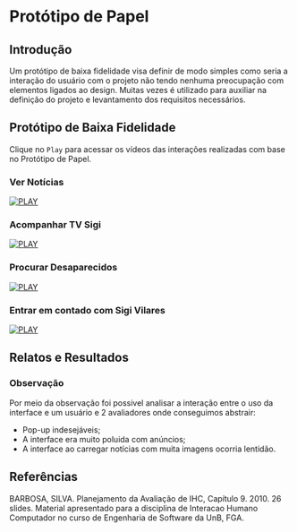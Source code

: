 # Protótipo de Papel

## Introdução

Um protótipo de baixa fidelidade visa definir de modo simples como seria a interação do usuário com o projeto não tendo nenhuma preocupação com elementos ligados ao design. Muitas vezes é utilizado para auxiliar na definição do projeto e levantamento dos requisitos necessários.

## Protótipo de Baixa Fidelidade

Clique no `Play` para acessar os vídeos das interações realizadas com base no Protótipo de Papel.

### Ver Notícias

[![PLAY](https://i.imgur.com/0Tn0kjh.jpg)](https://youtu.be/ciE7zC5ZL7k)

### Acompanhar TV Sigi

[![PLAY](https://i.imgur.com/0Tn0kjh.jpg)](https://youtu.be/Fg1Q94Pxjy8)

### Procurar Desaparecidos

[![PLAY](https://i.imgur.com/0Tn0kjh.jpg)](https://youtu.be/4_f2Ey3Kb_c)

### Entrar em contado com Sigi Vilares

[![PLAY](https://i.imgur.com/0Tn0kjh.jpg)](https://youtu.be/OKGAX4QLFmc)

## Relatos e Resultados

### Observação

Por meio da observação foi possivel analisar a interação entre o uso da interface e um usuário e 2 avaliadores onde conseguimos abstrair:

* Pop-up indesejáveis;
* A interface era muito poluida com anúncios;
* A interface ao carregar notícias com muita imagens ocorria lentidão.

## Referências

BARBOSA, SILVA. Planejamento da Avaliação de IHC, Capítulo 9. 2010. 26 slides. Material apresentado para a disciplina de Interacao Humano Computador no curso de Engenharia de Software da UnB, FGA.

